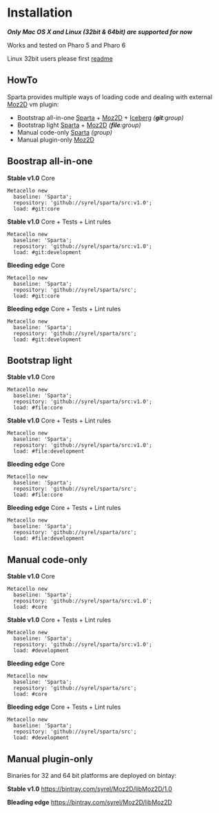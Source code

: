 # Installation

___Only Mac OS X and Linux (32bit & 64bit) are supported for now___

Works and tested on Pharo 5 and Pharo 6

Linux 32bit users please first [readme](http://example.com)

## HowTo

Sparta provides multiple ways of loading code and dealing with external [Moz2D](https://github.com/syrel/Moz2D) vm plugin:

- Bootstrap all-in-one [Sparta](https://github.com/syrel/Sparta) + [Moz2D](https://github.com/syrel/Moz2D) + [Iceberg](https://github.com/npasserini/iceberg) *(__git__:group)*
- Bootstrap light [Sparta](https://github.com/syrel/Sparta) + [Moz2D](https://github.com/syrel/Moz2D) *(__file__:group)*
- Manual code-only [Sparta](https://github.com/syrel/Sparta) *(group)*
- Manual plugin-only [Moz2D](https://github.com/syrel/Moz2D)

## Boostrap all-in-one

**Stable v1.0** Core
```
Metacello new
  baseline: 'Sparta';
  repository: 'github://syrel/sparta/src:v1.0';
  load: #git:core
```

**Stable v1.0** Core + Tests + Lint rules
```
Metacello new
  baseline: 'Sparta';
  repository: 'github://syrel/sparta/src:v1.0';
  load: #git:development
```

**Bleeding edge** Core
```
Metacello new
  baseline: 'Sparta';
  repository: 'github://syrel/sparta/src';
  load: #git:core
```

**Bleeding edge** Core + Tests + Lint rules
```
Metacello new
  baseline: 'Sparta';
  repository: 'github://syrel/sparta/src';
  load: #git:development
```

## Bootstrap light

**Stable v1.0** Core
```
Metacello new
  baseline: 'Sparta';
  repository: 'github://syrel/sparta/src:v1.0';
  load: #file:core
```

**Stable v1.0** Core + Tests + Lint rules
```
Metacello new
  baseline: 'Sparta';
  repository: 'github://syrel/sparta/src:v1.0';
  load: #file:development
```

**Bleeding edge** Core
```
Metacello new
  baseline: 'Sparta';
  repository: 'github://syrel/sparta/src';
  load: #file:core
```

**Bleeding edge** Core + Tests + Lint rules
```
Metacello new
  baseline: 'Sparta';
  repository: 'github://syrel/sparta/src';
  load: #file:development
```

## Manual code-only

**Stable v1.0** Core
```
Metacello new
  baseline: 'Sparta';
  repository: 'github://syrel/sparta/src:v1.0';
  load: #core
```

**Stable v1.0** Core + Tests + Lint rules
```
Metacello new
  baseline: 'Sparta';
  repository: 'github://syrel/sparta/src:v1.0';
  load: #development
```

**Bleeding edge** Core
```
Metacello new
  baseline: 'Sparta';
  repository: 'github://syrel/sparta/src';
  load: #core
```

**Bleeding edge** Core + Tests + Lint rules
```
Metacello new
  baseline: 'Sparta';
  repository: 'github://syrel/sparta/src';
  load: #development
```

## Manual plugin-only

Binaries for 32 and 64 bit platforms are deployed on bintay:

**Stable v1.0**
https://bintray.com/syrel/Moz2D/libMoz2D/1.0

**Bleading edge**
https://bintray.com/syrel/Moz2D/libMoz2D
